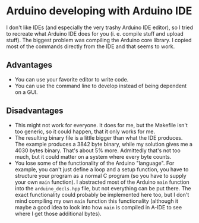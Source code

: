# Arduino developing with Arduino IDE

I don't like IDEs (and especially the very trashy Arduino IDE editor), so I
tried to recreate what Arduino IDE does for you (i. e. compile stuff and upload
stuff). The biggest problem was compiling the Arduino core library. I copied
most of the commands directly from the IDE and that seems to work.

## Advantages
- You can use your favorite editor to write code.
- You can use the command line to develop instead of being dependent on a GUI.

## Disadvantages
- This might not work for everyone. It does for me, but the Makefile isn't too
  generic, so it could happen, that it only works for me.
- The resulting binary file is a little bigger than what the IDE produces. The
  example produces a 3842 byte binary, while my solution gives me a 4030 bytes
  binary. That's about 5% more. Admittedly that's not too much, but it could
  matter on a system where every byte counts.
- You lose some of the functionality of the Arduino "language". For example,
  you can't just define a loop and a setup function, you have to structure your
  program as a normal C program (so you have to supply your own `main`
  function). I abstracted most of the Arduino `main` function into the
  `arduino_decls.hpp` file, but not everything can be put there. The exact
  functionality could probably be implemented here too, but I don't mind
  compiling my own `main` function this functionality (although it maybe a good
  idea to look into how `main` is compiled in A-IDE to see where I get those
  additional bytes).
